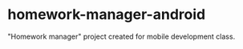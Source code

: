 homework-manager-android
========================

"Homework manager" project created for mobile development class.

